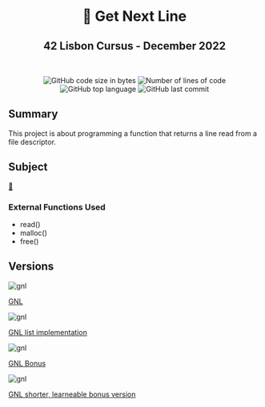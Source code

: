 
<h1 align="center">
	📖 Get Next Line
</h1>
<h2 align="center">
	42 Lisbon Cursus - December 2022
</h2>

<br /> 
<p align="center">
	<img alt="GitHub code size in bytes" src="https://img.shields.io/github/languages/code-size/MrFacundo/42_get_next_line?color=lightblue" />
	<img alt="Number of lines of code" src="https://img.shields.io/tokei/lines/github/MrFacundo/42_get_next_line?color=critical" />
	<img alt="GitHub top language" src="https://img.shields.io/github/languages/top/MrFacundo/42_get_next_line?color=blue" />
	<img alt="GitHub last commit" src="https://img.shields.io/github/last-commit/MrFacundo/42_get_next_line?color=green" />
</p>


## Summary
This project is about programming a function that returns a line
read from a file descriptor.

## Subject
[📗️](en.subject.pdf) 



### External Functions Used

- read()  
- malloc()
- free()

## Versions

![gnl](https://i.pinimg.com/236x/dc/ae/f4/dcaef4b4c977db0c08f5d03f7c50acc1.jpg)

[GNL](https://github.com/MrFacundo/42_get_next_line/tree/main/gnl)

![gnl](https://i.pinimg.com/236x/dd/f7/76/ddf77645a550ac08d3d79418108bea27.jpg)	

[GNL list implementation](https://github.com/MrFacundo/42_get_next_line/tree/main/gnl_linked_lists)

![gnl](https://i.pinimg.com/236x/7f/08/9b/7f089bbc1b935dea729dc2a709f21707.jpg)

[GNL Bonus](https://github.com/MrFacundo/42_get_next_line/tree/main/gnl_bonus)

![gnl](https://i.pinimg.com/236x/a4/b1/c9/a4b1c9b18cbd7be336c5de6c8600f5ad.jpg)

[GNL shorter, learneable bonus version](https://github.com/MrFacundo/42_get_next_line/tree/main/gnl_short)
